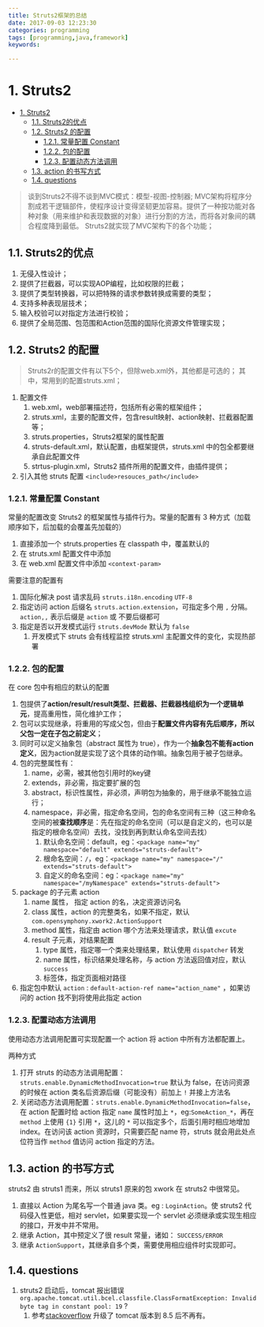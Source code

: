 ```yaml
---
title: Struts2框架的总结
date: 2017-09-03 12:23:30
categories: programming
tags: [programming,java,framework]
keywords: 

---
```


# 1. Struts2

<!-- TOC -->

- [1. Struts2](#1-struts2)
	- [1.1. Struts2的优点](#11-struts2%e7%9a%84%e4%bc%98%e7%82%b9)
	- [1.2. Struts2 的配置](#12-struts2-%e7%9a%84%e9%85%8d%e7%bd%ae)
		- [1.2.1. 常量配置 Constant](#121-%e5%b8%b8%e9%87%8f%e9%85%8d%e7%bd%ae-constant)
		- [1.2.2. 包的配置](#122-%e5%8c%85%e7%9a%84%e9%85%8d%e7%bd%ae)
		- [1.2.3. 配置动态方法调用](#123-%e9%85%8d%e7%bd%ae%e5%8a%a8%e6%80%81%e6%96%b9%e6%b3%95%e8%b0%83%e7%94%a8)
	- [1.3. action 的书写方式](#13-action-%e7%9a%84%e4%b9%a6%e5%86%99%e6%96%b9%e5%bc%8f)
	- [1.4. questions](#14-questions)

<!-- /TOC -->

> 谈到Struts2不得不谈到MVC模式：模型-视图-控制器;
> MVC架构将程序分割成若干逻辑部件，使程序设计变得坚韧更加容易。提供了一种按功能对各种对象（用来维护和表现数据的对象）进行分割的方法，而将各对象间的耦合程度降到最低。
> Struts2就实现了MVC架构下的各个功能；<!--more-->

## 1.1. Struts2的优点

1. 无侵入性设计；
2. 提供了拦截器，可以实现AOP编程，比如权限的拦截；
3. 提供了类型转换器，可以把特殊的请求参数转换成需要的类型；
4. 支持多种表现层技术；
5. 输入校验可以对指定方法进行校验；
6. 提供了全局范围、包范围和Action范围的国际化资源文件管理实现；

## 1.2. Struts2 的配置

> Struts2r的配置文件有以下5个，但除web.xml外，其他都是可选的；
> 其中，常用到的配置struts.xml；

1. 配置文件
   1. web.xml，web部署描述符，包括所有必需的框架组件；
   2. struts.xml，主要的配置文件，包含result映射、action映射、拦截器配置等；
   3. struts.properties，Struts2框架的属性配置
   4. struts-default.xml，默认配置，由框架提供，struts.xml 中的包全都要继承自此配置文件
   5. strtus-plugin.xml，Struts2 插件所用的配置文件，由插件提供；
2. 引入其他 struts 配置 `<include>resouces_path</include>`

### 1.2.1. 常量配置 Constant

常量的配置改变 Struts2 的框架属性与插件行为。常量的配置有 3 种方式（加载顺序如下，后加载的会覆盖先加载的）

1. 直接添加一个 struts.properties 在 classpath 中，覆盖默认的
2. 在 struts.xml 配置文件中添加
3. 在 web.xml 配置文件中添加 `<context-param>`

需要注意的配置有

1. 国际化解决 post 请求乱码 `struts.i18n.encoding` `UTF-8`
2. 指定访问 action 后缀名 `struts.action.extension`，可指定多个用 `,` 分隔。 `action,,` 表示后缀是 `action` 或 不要后缀都可
3. 指定是否以开发模式运行 `struts.devMode` 默认为 `false`
   1. 开发模式下 struts 会有线程监控 struts.xml 主配置文件的变化，实现热部署

### 1.2.2. 包的配置

在 core 包中有相应的默认的配置

1. 包提供了**action/result/result类型、拦截器、拦截器栈组织为一个逻辑单元**，提高重用性，简化维护工作；
2. 包可以实现继承，将重用的写成父包，但由于**配置文件内容有先后顺序，所以父包一定在子包之前定义**；
3. 同时可以定义抽象包（abstract 属性为 true），作为一个**抽象包不能有action定义**，因为action就是实现了这个具体的动作嘛。抽象包用于被子包继承。
4. 包的完整属性有：
	1. name，必需，被其他包引用时的key键
	2. extends，非必需，指定要扩展的包
	3. abstract，标识性属性，非必须，声明包为抽象的，用于继承不能独立运行；
	4. namespace，非必需，指定命名空间，包的命名空间有三种（这三种命名空间的被**查找顺序**是：先在指定的命名空间（可以是自定义的，也可以是指定的根命名空间）去找，没找到再到默认命名空间去找）
		1. 默认命名空间：default，eg：`<package name="my" namespace="default" extends="struts-default">`
		2. 根命名空间：`/`，eg：`<package name="my" namespace="/" extends="struts-default">`
		3. 自定义的命名空间：eg：`<package name="my" namespace="/myNamespace" extends="struts-default">`
5. package 的子元素 action
	1. name 属性， 指定 action 的名，决定资源访问名
	2. class 属性，action 的完整类名，如果不指定，默认 `com.opensymphony.xwork2.ActionSupport`
	3. method 属性，指定由 action 哪个方法来处理请求，默认值 `excute`
	4. result 子元素，对结果配置
		1. type 属性，指定哪一个类来处理结果，默认使用 `dispatcher` 转发
		2. name 属性，标识结果处理名称，与 action 方法返回值对应，默认 `success`
		3. 标签体，指定页面相对路径
6. 指定包中默认 `action` : `default-action-ref name="action_name"` ，如果访问的 action 找不到将使用此指定 action

### 1.2.3. 配置动态方法调用

使用动态方法调用配置可实现配置一个 action 将 action 中所有方法都配置上。

两种方式

1. 打开 struts 的动态方法调用配置： `struts.enable.DynamicMethodInvocation=true` 默认为 false，在访问资源的时候在 action 类名后资源后缀（可能没有）前加上 `!` 并接上方法名
2. 关闭动态方法调用配置：`struts.enable.DynamicMethodInvocation=false`，在 action 配置时给 action 指定 `name` 属性时加上 `*`，eg:`SomeAction_*`，再在 `method` 上使用 `{1}` 引用 `*`，这儿的 `*` 可以指定多个，后面引用时相应地增加 index。在访问该 action 资源时，只需要匹配 name 符，struts 就会用此处点位符当作 `method` 值访问 action 指定的方法。

## 1.3. action 的书写方式

struts2 由 struts1 而来，所以 struts1 原来的包 xwork 在 struts2 中很常见。

1. 直接以 Action 为尾名写一个普通 java 类。eg : `LoginAction`。使 struts2 代码侵入性更低，相对 servlet，如果要实现一个 servlet 必须继承或实现生相应的接口，开发中并不常用。
2. 继承 Action，其中预定义了很 result 常量，诸如： `SUCCESS/ERROR`
3. 继承 `ActionSupport`，其继承自多个类，需要使用相应组件时实现即可。

## 1.4. questions

1. struts2 启动后，tomcat 报出错误 `org.apache.tomcat.util.bcel.classfile.ClassFormatException: Invalid byte tag in constant pool: 19` ?
   1. 参考[stackoverflow](https://stackoverflow.com/questions/23541532/org-apache-tomcat-util-bcel-classfile-classformatexception-invalid-byte-tag-in) 升级了 tomcat 版本到 8.5 后不再有。
